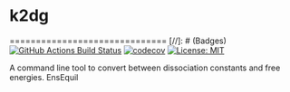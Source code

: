 # k2dg
==============================
[//]: # (Badges)
[![GitHub Actions Build Status](https://github.com/fjclark/EnsEquil/workflows/CI/badge.svg)](https://github.com/fjclark/EnsEquil/actions?query=workflow%3ACI)
[![codecov](https://codecov.io/gh/fjclark/k2dg/branch/main/graph/badge.svg?token=UMH0OUSUJY)](https://codecov.io/gh/fjclark/EnsEquil)
[![License: MIT](https://img.shields.io/badge/License-MIT-yellow.svg)](https://opensource.org/licenses/MIT)

A command line tool to convert between dissociation constants and free energies.
EnsEquil